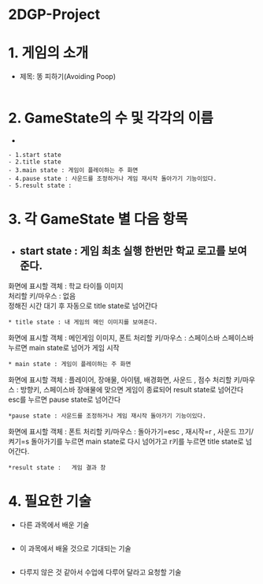 # 2DGP-Project

# 1. 게임의 소개
* 제목: 똥 피하기(Avoiding Poop)
```

```

# 2. GameState의 수 및 각각의 이름
* 
```
- 1.start state 
- 2.title state 
- 3.main state : 게임이 플레이하는 주 화면
- 4.pause state : 사운드를 조정하거나 게임 재시작 돌아가기 기능이있다.
- 5.result state :
```

# 3. 각 GameState 별 다음 항목
* start state :  게임 최초 실행 한번만 학교 로고를 보여준다.
  ---
 화면에 표시할 객체 : 학교 타이틀 이미지   
 처리할 키/마우스 : 없음   
 정해진 시간 대기 후 자동으로 title state로 넘어간다  
  ```
* title state : 내 게임의 메인 이미지를 보여준다.
  ```
화면에 표시할 객체 : 메인게임 이미지, 폰트
처리할 키/마우스 : 스페이스바
스페이스바 누르면 main state로 넘어가 게임 시작 
  ```
* main state : 게임이 플레이하는 주 화면
  ```
화면에 표시할 객체 : 플레이어, 장애물, 아이템, 배경화면, 사운드 , 점수
처리할 키/마우스 : 방향키, 스페이스바
장애물에 맞으면 게임이 종료되어 result state로 넘어간다
esc를 누르면 pause state로 넘어간다
  ```
*pause state : 사운드를 조정하거나 게임 재시작 돌아가기 기능이있다.
  ```
화면에 표시할 객체 : 폰트
처리할 키/마우스 : 돌아가기=esc , 재시작=r , 사운드 끄기/켜기=s
돌아가기를 누르면  main state로 다시 넘어가고 
r키를 누르면 title state로 넘어간다.
  ```
*result state :   게임 결과 창 
  ```
  
# 4. 필요한 기술
- 다른 과목에서 배운 기술
```

```
- 이 과목에서 배울 것으로 기대되는 기술
```

```
- 다루지 않은 것 같아서 수업에 다루어 달라고 요청할 기술
```

```
